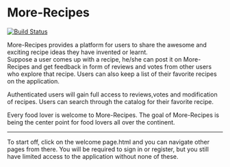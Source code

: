 # More-Recipes
[![Build Status](https://travis-ci.org/UcheIgbokwe/More-Recipe.svg?branch=master)](https://travis-ci.org/UcheIgbokwe/More-Recipe)

More-Recipes provides a platform for users to share the awesome and exciting  recipe ideas they have invented or learnt.  
Suppose a user comes up with a recipe,  he/she can post it on More-Recipes and  get feedback in form of reviews and votes from other users 
who explore that recipe. Users can also keep a list of their favorite recipes on the application.

Authenticated users will gain full access to reviews,votes and modification of recipes.
Users can search through the catalog for their favorite recipe.

Every food lover is welcome to More-Recipes.
The goal of More-Recipes is being the center point for food lovers all over the continent.

*******************************************************************************************
To start off, click on the welcome page.html and you can navigate other pages from there.
You will be required to sign in or register, but you still have limited access to the application without none of these.


